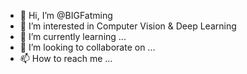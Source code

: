 - 👋 Hi, I’m @BIGFatming
- 👀 I’m interested in Computer Vision & Deep Learning
- 🌱 I’m currently learning ...
- 💞️ I’m looking to collaborate on ...
- 📫 How to reach me ...

<!---
BIGFatming/BIGFatming is a ✨ special ✨ repository because its `README.md` (this file) appears on your GitHub profile.
You can click the Preview link to take a look at your changes.
--->
